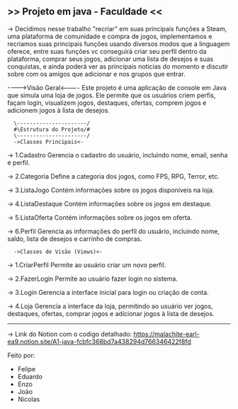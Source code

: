 ## >> Projeto em java - Faculdade << ##

-> Decidimos nesse trabalho "recriar" em suas principais funções a Steam, uma plataforma de comunidade e compra de jogos, 
   implementamos e recriamos suas principais funções usando diversos modos que a linguagem oferece, entre suas funções vc 
   conseguirá criar seu perfil dentro da plataforma, comprar seus jogos, adicionar uma lista de desejos e suas 
   conquistas, e ainda poderá ver as principais noticias do momento e discutir sobre com os amigos que adicionar e nos 
   grupos que entrar. 

   ---->Visão Geral<----
      Este projeto é uma aplicação de console em Java que simula uma loja de jogos. Ele permite que os usuários criem perfis, façam login, visualizem jogos, destaques, ofertas, comprem jogos e adicionem jogos à lista de desejos.

      \----------------------/
      #\Estrutura do Projeto/#
      \----------------------/
      ->Classes Principais<-
-> 1.Cadastro
      Gerencia o cadastro do usuário, incluindo nome, email, senha e perfil.

-> 2.Categoria
      Define a categoria dos jogos, como FPS, RPG, Terror, etc.

-> 3.ListaJogo
      Contém informações sobre os jogos disponíveis na loja.

-> 4.ListaDestaque
      Contém informações sobre os jogos em destaque.

-> 5.ListaOferta
      Contém informações sobre os jogos em oferta.

-> 6.Perfil
      Gerencia as informações do perfil do usuário, incluindo nome, saldo, lista de desejos e carrinho de compras.


      ->Classes de Visão (Views)<-
-> 1.CriarPerfil
Permite ao usuário criar um novo perfil.

-> 2.FazerLogin
Permite ao usuário fazer login no sistema.

-> 3.Login
Gerencia a interface inicial para login ou criação de conta.

-> 4.Loja
Gerencia a interface da loja, permitindo ao usuário ver jogos, destaques, ofertas, comprar jogos e adicionar jogos à lista de desejos.

---------------------------------------------------------------------------------------------------------------------------------------------------------------------------------------------

-> Link do Notion com o codigo detalhado: https://malachite-earl-ea9.notion.site/A1-java-fcbfc368bd7a438294d766346422f8fd

Feito por:
- Felipe
- Eduardo
- Enzo
- João
- Nicolas
